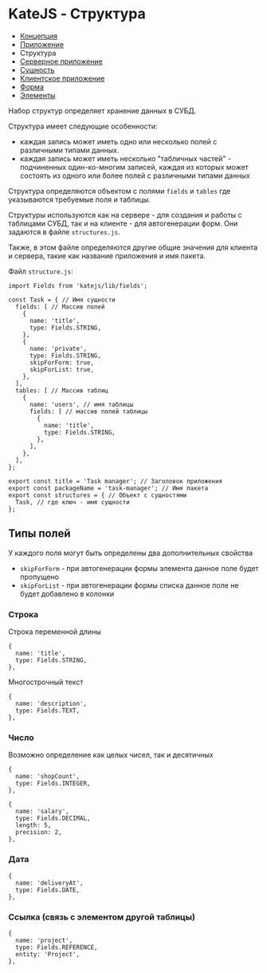 # KateJS - Структура

- [Концепция](https://github.com/romannep/katejs/blob/master/docs/README.md)
- [Приложение](https://github.com/romannep/katejs/blob/master/docs/app.md)
- Структура
- [Серверное приложение](https://github.com/romannep/katejs/blob/master/docs/server.md)
- [Сушность](https://github.com/romannep/katejs/blob/master/docs/entity.md)
- [Клиентское приложение](https://github.com/romannep/katejs/blob/master/docs/client.md)
- [Форма](https://github.com/romannep/katejs/blob/master/docs/form.md)
- [Элементы](https://github.com/romannep/katejs/blob/master/docs/elements.md)


Набор структур определяет хранение данных в СУБД.

Структура имеет следующие особенности:
- каждая запись может иметь одно или несколько полей с различными типами данных.
- каждая запись может иметь несколько "табличных частей" - подчиненных один-ко-многим
записей, каждая из которых может состоять из одного или более полей с различными типами данных
 
Структура определяются объектом с полями `fields` и `tables` где указываются требуемые поля и
таблицы.

Структуры используются как на сервере - для создания
и работы с таблицами СУБД, так и на клиенте - для автогенерации форм.
Они задаются в файле `structures.js`.

Также, в этом файле определяются другие общие значения для клиента и сервера,
такие как название приложения и имя пакета.

Файл `structure.js`:
````
import Fields from 'katejs/lib/fields';

const Task = { // Имя сущности
  fields: [ // Массив полей
    {
      name: 'title',
      type: Fields.STRING,
    },
    {
      name: 'private',
      type: Fields.STRING,
      skipForForm: true,
      skipForList: true,
    },
  ],
  tables: [ // Массив таблиц
    {
      name: 'users', // имя таблицы
      fields: [ // массив полей таблицы
        {
          name: 'title',
          type: Fields.STRING,
        },
      ],
    },
  ],
};

export const title = 'Task manager'; // Заголовок приложения
export const packageName = 'task-manager'; // Имя пакета
export const structures = { // Объект с сущностями
  Task, // где ключ - имя сущности
};
````

## Типы полей

У каждого поля могут быть определены два дополнительных свойства
- `skipForForm` - при автогенерации формы элемента данное поле будет пропущено
- `skipForList` - при автогенерации формы списка данное поле не будет добавлено в колонки

### Строка
Строка переменной длины
````
{
  name: 'title',
  type: Fields.STRING,
},
````
Многострочный текст
````
{
  name: 'description',
  type: Fields.TEXT,
},
````

### Число
Возможно определение как целых чисел, так и десятичных

````
{
  name: 'shopCount',
  type: Fields.INTEGER,
},
````

````
{
  name: 'salary',
  type: Fields.DECIMAL,
  length: 5,
  precision: 2,
},
````

### Дата

````
{
  name: 'deliveryAt',
  type: Fields.DATE,
},
````

### Ссылка (связь с элементом другой таблицы)

````
{
  name: 'project',
  type: Fields.REFERENCE,
  entity: 'Project',
},
````
